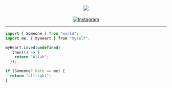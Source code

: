 <h1 align="center">
 <a href="https://git.io/typing-svg">
    <img src="https://readme-typing-svg.herokuapp.com?color=%2340A597&size=30&width=800&lines=Hello,+i'm+Ivan.+17+YO;i'am+a+Backend+Developer">
  </a>
</h1>
 <p align="center">
  <a href="https://instagram.com/ivanzzxy" target="_blank">
    <img src="https://img.shields.io/badge/instagram-%23E4405F.svg?&style=for-the-badge&logo=instagram&logoColor=white&color=071A2C" alt="Instagram"/>
  </a><hr>

```javascript
import { Someone } from "world";
import me, { myHeart } from "myself";

myHeart.Loved(undefined)
  .then(() => {
    return "Allah";
  });

if (Someone?.hate == me) {
  return "allright";
}
